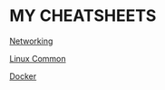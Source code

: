 # MY CHEATSHEETS

[Networking](https://github.com/zeevbensender/cheatsheets/blob/master/NETWORKING.md)


[Linux Common](https://github.com/zeevbensender/cheatsheets/blob/master/LINUX_COMMON.md)


[Docker](https://github.com/zeevbensender/cheatsheets/blob/master/DOCKER.md)